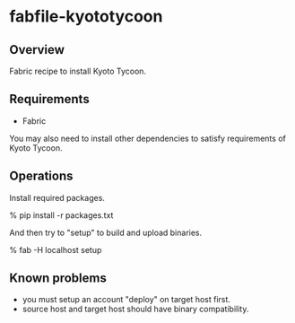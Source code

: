 # fabfile-kyototycoon

## Overview

Fabric recipe to install Kyoto Tycoon.


## Requirements

* Fabric

You may also need to install other dependencies to satisfy requirements of Kyoto Tycoon.


## Operations

Install required packages.

  % pip install -r packages.txt


And then try to "setup" to build and upload binaries.

  % fab -H localhost setup


## Known problems

* you must setup an account "deploy" on target host first.
* source host and target host should have binary compatibility.

